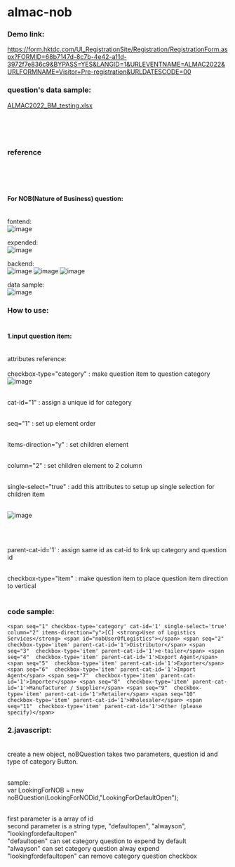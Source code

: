 # almac-nob

### Demo link:<br>
https://form.hktdc.com/UI_RegistrationSite/Registration/RegistrationForm.aspx?FORMID=68b7147d-8c7b-4e42-a11d-3972f7e836c9&BYPASS=YES&LANGID=1&URLEVENTNAME=ALMAC2022&URLFORMNAME=Visitor+Pre-registration&URLDATESCODE=00
### question's data sample:<br>
[ALMAC2022_BM_testing.xlsx](https://github.com/LargeEagle/almac-nob/files/11220143/ALMAC2022_BM_testing.xlsx)

<br><br><br>

### reference
<br><br><br>
#### For NOB(Nature of Business) question:<br><br>

fontend:<br>
![image](https://user-images.githubusercontent.com/72810908/231704572-b0728834-5c6d-441c-850c-1dc6db9fafc3.png)

expended:<br>
![image](https://user-images.githubusercontent.com/72810908/231707640-13521060-970a-4e7c-9484-77703ba3e737.png)


backend:<br>
![image](https://user-images.githubusercontent.com/72810908/231709111-8b54b6b5-3a55-4b9b-a117-f3678affe22c.png)
![image](https://user-images.githubusercontent.com/72810908/231705042-8a0c1f9b-d6bb-4c3f-82ae-e7532bbd7157.png)
![image](https://user-images.githubusercontent.com/72810908/231708763-e3d2e880-a0af-46a6-9a8b-a928e69d6590.png)


data sample:<br>
![image](https://user-images.githubusercontent.com/72810908/231707293-6a87e7f3-fc5b-44bb-b6bc-2684e1f37f4a.png)



### How to use:<br><br>

#### 1.input question item:<br><br>


attributes reference:<br><br>
checkbox-type="category" : make question item to question category 
![image](https://user-images.githubusercontent.com/72810908/231713696-38831db0-931e-48b2-9eed-a9958769e9d5.png)

<br>
cat-id="1" : assign a unique id for category<br><br>

seq="1" : set up element order<br><br>

items-direction="y" : set children element <br><br>

column="2" : set children element to 2 column<br><br>

single-select="true" : add this attributes to setup up single selection for children item<br><br>


![image](https://user-images.githubusercontent.com/72810908/231713791-ff15ed81-3e58-4d1a-a6f3-bdfa32b6878a.png)

<br><br>




parent-cat-id='1' : assign same id as cat-id to link up category and question id<br><br>

checkbox-type="item" : make question item to place question item direction to vertical<br><br>
 


### code sample:
``
<span seq="1" checkbox-type='category' cat-id='1' single-select='true' column="2" items-direction="y">[C] <strong>User of Logistics Services</strong> <span id="nobUserOfLogistics"></span>
<span seq="2"  checkbox-type='item' parent-cat-id='1'>Distributor</span>
<span seq="3"  checkbox-type='item' parent-cat-id='1'>e-tailer</span>
<span seq="4"  checkbox-type='item' parent-cat-id='1'>Export Agent</span>
<span seq="5"  checkbox-type='item' parent-cat-id='1'>Exporter</span>
<span seq="6"  checkbox-type='item' parent-cat-id='1'>Import Agent</span>
<span seq="7"  checkbox-type='item' parent-cat-id='1'>Importer</span>
<span seq="8"  checkbox-type='item' parent-cat-id='1'>Manufacturer / Supplier</span>
<span seq="9"  checkbox-type='item' parent-cat-id='1'>Retailer</span>
<span seq="10"  checkbox-type='item' parent-cat-id='1'>Wholesaler</span>
<span seq="11"  checkbox-type='item' parent-cat-id='1'>Other (please specify)</span>
``


### 2.javascript: <br><br>



create a new object, noBQuestion takes two parameters, question id and type of category Button.<br><br>


sample:<br>
var LookingForNOB = new noBQuestion(LookingForNODid,"LookingForDefaultOpen");<br><br>



first parameter is a array of id<br>
second parameter is a string type, "defaultopen", "alwayson", "lookingfordefaultopen"<br>
"defaultopen" can set category question to expend by default<br>
"alwayson" can set category question alway expend<br>
"lookingfordefaultopen" can remove category question checkbox<br>






